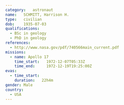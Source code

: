 ```yaml
---
category:	astronaut
name:	SCHMITT, Harrison H.
type:	civilian
dob:	1935-07-03
qualifications:
  - BSc in geology
  - PhD in geology
references:
  - http://www.nasa.gov/pdf/740566main_current.pdf
missions:
  - name: Apollo 17
    time_start:   1972-12-07T05:33Z
    time_end:     1972-12-19T19:25:00Z
evas:
  - time_start: 
    duration:   22h4m
gender:	Male
country:
  - USA
---
```

